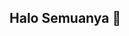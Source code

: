## Halo Semuanya 👋

<!--

Perkenalkan

Nama saya Dhandy Putra Fahruddin
NIM ku H1D025097
Asal Cirebon
Lahir Di Kebumen
Alumni SMK Negeri 1 Cikedung Indramayu

Saya adalah seorang mahasiswa prodi Informatika Universitas Jenderal Soedirman
Saya mempelajari bahasa pemrograman Python, C++, PHP

Hobi Saya bermain game, game favorit Saya yaitu Minecraft. Selain bermain game, Saya memiliki hobi membaca maps, baik itu di buku Atlas, Google Earth, OpenStreetMap maupun Google Maps

Salam Kenal ya

-->
